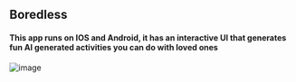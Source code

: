 ## Boredless
#### This app runs on IOS and Android, it has an interactive UI that generates fun AI generated activities you can do with loved ones 
![image](https://github.com/user-attachments/assets/d20628a8-d29d-4959-9a28-28ad084c1f25)
